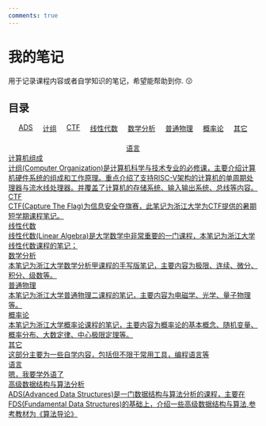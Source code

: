 ```yaml
---
comments: true
---
```

# 我的笔记

用于记录课程内容或者自学知识的笔记，希望能帮助到你.
:kissing:

## 目录

<div style="display: flex; flex-wrap: wrap; justify-content: center; gap: 20px;">
  <a href="./ADS/" class="number" data-card="card1">
    ADS
  </a>
  <a href="./CO/" class="number" data-card="card2">
    计组
  </a>
  <a href="./CTF/CTF" class="number" data-card="card3">
    CTF
  </a>
  <a href="./LA/linear-algebra" class="number" data-card="card4">
    线性代数
  </a>
  <a href="./MA/" class="number" data-card="card5">
    数学分析
  </a>
  <a href="./Physics/" class="number" data-card="card6">
    普通物理
  </a>
  <a href="./Probability/" class="number" data-card="card7">
    概率论
  </a>
  <a href="./CS/" class="number" data-card="card8">
    其它
  </a>
  <a href="./Language/" class="number" data-card="card9">
    语言
  </a>
</div>

<div class="card-container">
    <a href="./CO/" class="card_stack" id="card2">
        <div class="title">计算机组成</div>
        <div class="description">
            计组(Computer Organization)是计算机科学与技术专业的必修课，主要介绍计算机硬件系统的组成和工作原理。重点介绍了支持RISC-V架构的计算机的单周期处理器与流水线处理器。并覆盖了计算机的存储系统、输入输出系统、总线等内容。
        </div>
    </a>
    <a href="./CTF/CTF" class="card_stack" id="card3">
        <div class="title">CTF</div>
        <div class="description">
            CTF(Capture The Flag)为信息安全夺旗赛，此笔记为浙江大学为CTF提供的暑期短学期课程笔记。
        </div>
    </a>
    <a href="./LA/linear-algebra" class="card_stack" id="card4">
        <div class="title">线性代数</div>
        <div class="description">
            线性代数(Linear Algebra)是大学数学中非常重要的一门课程，本笔记为浙江大学线性代数课程的笔记；
        </div>
    </a>
    <a href="./MA/" class="card_stack" id="card5">
        <div class="title">数学分析</div>
        <div class="description">
            本笔记为浙江大学数学分析甲课程的手写版笔记，主要内容为极限、连续、微分、积分、级数等。
        </div>
    </a>
    <a href="./Physics/" class="card_stack" id="card6">
        <div class="title">普通物理</div>
        <div class="description">
            本笔记为浙江大学普通物理二课程的笔记，主要内容为电磁学、光学、量子物理等。
        </div>
    </a>
    <a href="./Probability/" class="card_stack" id="card7">
        <div class="title">概率论</div>
        <div class="description">
            本笔记为浙江大学概率论课程的笔记，主要内容为概率论的基本概念、随机变量、概率分布、大数定律、中心极限定理等。
        </div>
    </a>
    <a href="./CS/" class="card_stack" id="card8">
        <div class="title">其它</div>
        <div class="description">
            这部分主要为一些自学内容，包括但不限于常用工具，编程语言等
        </div>
    </a>
    <a href="./Language/" class="card_stack" id="card9">
        <div class="title">语言</div>
        <div class="description">
            嗯，我要学外语了
        </div>
    </a>
     <a href="./ADS/" class="card_stack" id="card1">
            <div class="title">高级数据结构与算法分析</div>
            <div class="description">
                ADS(Advanced Data Structures)是一门数据结构与算法分析的课程，主要在FDS(Fundamental Data Structures)的基础上，介绍一些高级数据结构与算法,参考教材为《算法导论》
            </div>
    </a>
</div>
